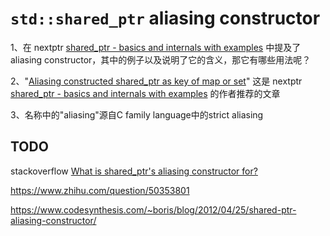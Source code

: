 # `std::shared_ptr` aliasing constructor

1、在 nextptr [shared_ptr - basics and internals with examples](https://www.nextptr.com/tutorial/ta1358374985/shared_ptr-basics-and-internals-with-examples) 中提及了aliasing constructor，其中的例子以及说明了它的含义，那它有哪些用法呢？

2、"[Aliasing constructed shared_ptr as key of map or set](https://www.nextptr.com/question/qa1355324734/aliasing-constructed-shared_ptr-as-key-of-map-or-set)" 这是 nextptr [shared_ptr - basics and internals with examples](https://www.nextptr.com/tutorial/ta1358374985/shared_ptr-basics-and-internals-with-examples) 的作者推荐的文章

3、名称中的"aliasing"源自C family language中的strict aliasing

## TODO

stackoverflow [What is shared_ptr's aliasing constructor for?](https://stackoverflow.com/questions/27109379/what-is-shared-ptrs-aliasing-constructor-for)

https://www.zhihu.com/question/50353801

https://www.codesynthesis.com/~boris/blog/2012/04/25/shared-ptr-aliasing-constructor/
